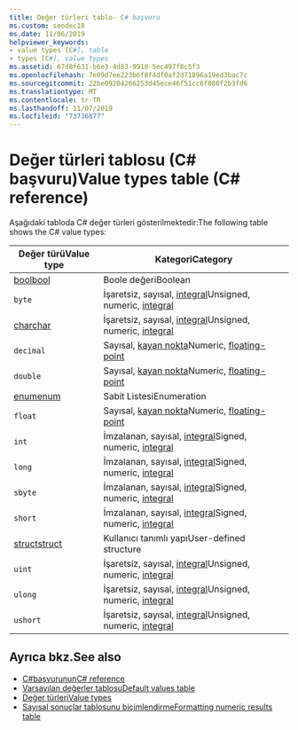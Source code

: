 ```yaml
---
title: Değer türleri tablo- C# başvuru
ms.custom: seodec18
ms.date: 11/06/2019
helpviewer_keywords:
- value types [C#], table
- types [C#], value types
ms.assetid: 67d8f631-b6e3-4d83-9910-5ec497f8c5f3
ms.openlocfilehash: 7e09d7ee223b6f8f4df0af2d71896a19ed3bac7c
ms.sourcegitcommit: 22be09204266253d45ece46f51cc6f080f2b3fd6
ms.translationtype: MT
ms.contentlocale: tr-TR
ms.lasthandoff: 11/07/2019
ms.locfileid: "73736877"
---
```

# <a name="value-types-table-c-reference"></a><span data-ttu-id="05f1c-102">Değer türleri tablosu (C# başvuru)</span><span class="sxs-lookup"><span data-stu-id="05f1c-102">Value types table (C# reference)</span></span>

<span data-ttu-id="05f1c-103">Aşağıdaki tabloda C# değer türleri gösterilmektedir:</span><span class="sxs-lookup"><span data-stu-id="05f1c-103">The following table shows the C# value types:</span></span>

|<span data-ttu-id="05f1c-104">Değer türü</span><span class="sxs-lookup"><span data-stu-id="05f1c-104">Value type</span></span>|<span data-ttu-id="05f1c-105">Kategori</span><span class="sxs-lookup"><span data-stu-id="05f1c-105">Category</span></span>|
|----------------|--------------|
|[<span data-ttu-id="05f1c-106">bool</span><span class="sxs-lookup"><span data-stu-id="05f1c-106">bool</span></span>](bool.md)|<span data-ttu-id="05f1c-107">Boole değeri</span><span class="sxs-lookup"><span data-stu-id="05f1c-107">Boolean</span></span>|
|`byte`|<span data-ttu-id="05f1c-108">İşaretsiz, sayısal, [integral](../builtin-types/integral-numeric-types.md)</span><span class="sxs-lookup"><span data-stu-id="05f1c-108">Unsigned, numeric, [integral](../builtin-types/integral-numeric-types.md)</span></span>|
|[<span data-ttu-id="05f1c-109">char</span><span class="sxs-lookup"><span data-stu-id="05f1c-109">char</span></span>](char.md)|<span data-ttu-id="05f1c-110">İşaretsiz, sayısal, [integral](../builtin-types/integral-numeric-types.md)</span><span class="sxs-lookup"><span data-stu-id="05f1c-110">Unsigned, numeric, [integral](../builtin-types/integral-numeric-types.md)</span></span>|
|`decimal`|<span data-ttu-id="05f1c-111">Sayısal, [kayan nokta](../builtin-types/floating-point-numeric-types.md)</span><span class="sxs-lookup"><span data-stu-id="05f1c-111">Numeric, [floating-point](../builtin-types/floating-point-numeric-types.md)</span></span>|
|`double`|<span data-ttu-id="05f1c-112">Sayısal, [kayan nokta](../builtin-types/floating-point-numeric-types.md)</span><span class="sxs-lookup"><span data-stu-id="05f1c-112">Numeric, [floating-point](../builtin-types/floating-point-numeric-types.md)</span></span>|
|[<span data-ttu-id="05f1c-113">enum</span><span class="sxs-lookup"><span data-stu-id="05f1c-113">enum</span></span>](enum.md)|<span data-ttu-id="05f1c-114">Sabit Listesi</span><span class="sxs-lookup"><span data-stu-id="05f1c-114">Enumeration</span></span>|
|`float`|<span data-ttu-id="05f1c-115">Sayısal, [kayan nokta](../builtin-types/floating-point-numeric-types.md)</span><span class="sxs-lookup"><span data-stu-id="05f1c-115">Numeric, [floating-point](../builtin-types/floating-point-numeric-types.md)</span></span>|
|`int`|<span data-ttu-id="05f1c-116">İmzalanan, sayısal, [integral](../builtin-types/integral-numeric-types.md)</span><span class="sxs-lookup"><span data-stu-id="05f1c-116">Signed, numeric, [integral](../builtin-types/integral-numeric-types.md)</span></span>|
|`long`|<span data-ttu-id="05f1c-117">İmzalanan, sayısal, [integral](../builtin-types/integral-numeric-types.md)</span><span class="sxs-lookup"><span data-stu-id="05f1c-117">Signed, numeric, [integral](../builtin-types/integral-numeric-types.md)</span></span>|
|`sbyte`|<span data-ttu-id="05f1c-118">İmzalanan, sayısal, [integral](../builtin-types/integral-numeric-types.md)</span><span class="sxs-lookup"><span data-stu-id="05f1c-118">Signed, numeric, [integral](../builtin-types/integral-numeric-types.md)</span></span>|
|`short`|<span data-ttu-id="05f1c-119">İmzalanan, sayısal, [integral](../builtin-types/integral-numeric-types.md)</span><span class="sxs-lookup"><span data-stu-id="05f1c-119">Signed, numeric, [integral](../builtin-types/integral-numeric-types.md)</span></span>|
|[<span data-ttu-id="05f1c-120">struct</span><span class="sxs-lookup"><span data-stu-id="05f1c-120">struct</span></span>](struct.md)|<span data-ttu-id="05f1c-121">Kullanıcı tanımlı yapı</span><span class="sxs-lookup"><span data-stu-id="05f1c-121">User-defined structure</span></span>|
|`uint`|<span data-ttu-id="05f1c-122">İşaretsiz, sayısal, [integral](../builtin-types/integral-numeric-types.md)</span><span class="sxs-lookup"><span data-stu-id="05f1c-122">Unsigned, numeric, [integral](../builtin-types/integral-numeric-types.md)</span></span>|
|`ulong`|<span data-ttu-id="05f1c-123">İşaretsiz, sayısal, [integral](../builtin-types/integral-numeric-types.md)</span><span class="sxs-lookup"><span data-stu-id="05f1c-123">Unsigned, numeric, [integral](../builtin-types/integral-numeric-types.md)</span></span>|
|`ushort`|<span data-ttu-id="05f1c-124">İşaretsiz, sayısal, [integral](../builtin-types/integral-numeric-types.md)</span><span class="sxs-lookup"><span data-stu-id="05f1c-124">Unsigned, numeric, [integral](../builtin-types/integral-numeric-types.md)</span></span>|

## <a name="see-also"></a><span data-ttu-id="05f1c-125">Ayrıca bkz.</span><span class="sxs-lookup"><span data-stu-id="05f1c-125">See also</span></span>

- [<span data-ttu-id="05f1c-126">C#başvurunun</span><span class="sxs-lookup"><span data-stu-id="05f1c-126">C# reference</span></span>](../index.md)
- [<span data-ttu-id="05f1c-127">Varsayılan değerler tablosu</span><span class="sxs-lookup"><span data-stu-id="05f1c-127">Default values table</span></span>](default-values-table.md)
- [<span data-ttu-id="05f1c-128">Değer türleri</span><span class="sxs-lookup"><span data-stu-id="05f1c-128">Value types</span></span>](value-types.md)
- [<span data-ttu-id="05f1c-129">Sayısal sonuçlar tablosunu biçimlendirme</span><span class="sxs-lookup"><span data-stu-id="05f1c-129">Formatting numeric results table</span></span>](formatting-numeric-results-table.md)
